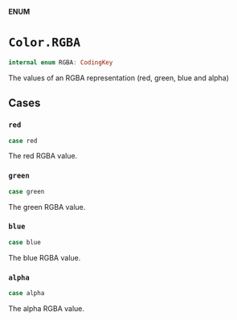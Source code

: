 **ENUM**

# `Color.RGBA`

```swift
internal enum RGBA: CodingKey
```

The values of an RGBA representation (red, green, blue and alpha)

## Cases
### `red`

```swift
case red
```

The red RGBA value.

### `green`

```swift
case green
```

The green RGBA value.

### `blue`

```swift
case blue
```

The blue RGBA value.

### `alpha`

```swift
case alpha
```

The alpha RGBA value.
